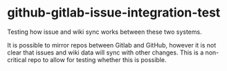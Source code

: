 # github-gitlab-issue-integration-test
Testing how issue and wiki sync works between these two systems.

It is possible to mirror repos between Gitlab and GitHub, however it is not clear that issues and wiki data will sync with other changes. This is a non-critical repo to allow for testing whether this is possible.
